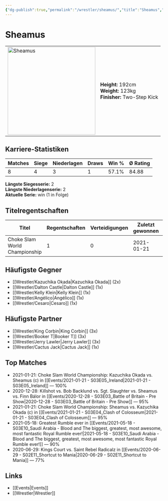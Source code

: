 ```yaml
---
{"dg-publish":true,"permalink":"/wrestler/sheamus/","title":"Sheamus","tags":["wrestler"],"noteIcon":""}
---
```



# Sheamus

<table>
        <tr>
        <td><img src="https://github.com/CptSpaulding1980/choke-slam-wrestling/releases/download/images/Sheamus.png" width="280" alt="Sheamus"></td>
        <td>
        <b>Height:</b> 192cm<br>
        <b>Weight:</b> 123kg<br>
        <b>Finisher:</b> Two-Step Kick<br>
        </td>
        </tr>
        </table>
        
## Karriere-Statistiken

| Matches | Siege | Niederlagen | Draws | Win % | Ø Rating |
|---------|-------|-------------|-------|-------|-----------|
| 8 | 4 | 3 | 1 | 57.1% | 84.88 |

**Längste Siegesserie:** 2<br>**Längste Niederlagenserie:** 2<br>**Aktuelle Serie:** win (1 in Folge)

## Titelregentschaften
| Titel | Regentschaften | Verteidigungen | Zuletzt gewonnen | Aktuell |
|-------|---------------|----------------|------------------|---------|
| Choke Slam World Championship | 1 | 0 | 2021-01-21 |  |


## Häufigste Gegner
- [[Wrestler/Kazuchika Okada\|Kazuchika Okada]] (2x)
- [[Wrestler/Dalton Castle\|Dalton Castle]] (1x)
- [[Wrestler/Kelly Klein\|Kelly Klein]] (1x)
- [[Wrestler/Angélico\|Angélico]] (1x)
- [[Wrestler/Cesaro\|Cesaro]] (1x)

## Häufigste Partner
- [[Wrestler/King Corbin\|King Corbin]] (3x)
- [[Wrestler/Booker T\|Booker T]] (3x)
- [[Wrestler/Jerry Lawler\|Jerry Lawler]] (3x)
- [[Wrestler/Cactus Jack\|Cactus Jack]] (1x)

## Top Matches
- 2021-01-21: Choke Slam World Championship: Kazuchika Okada vs. Sheamus (c) in [[Events/2021-01-21 - S03E05_Ireland\|2021-01-21 - S03E05_Ireland]] — 100%
- 2020-12-28: Killshot vs. Bob Backlund vs. Sgt. Slaughter vs. Sheamus  vs. Finn Bálor in [[Events/2020-12-28 - S03E03_Battle of Britain - Pre Show\|2020-12-28 - S03E03_Battle of Britain - Pre Show]] — 95%
- 2021-01-21: Choke Slam World Championship: Sheamus  vs. Kazuchika Okada (c) in [[Events/2021-01-21 - S03E04_Clash of Colosseum\|2021-01-21 - S03E04_Clash of Colosseum]] — 95%
- 2021-05-18: Greatest Rumble ever in [[Events/2021-05-18 - S03E10_Saudi Arabia - Blood and The biggest, greatest, most awesome, most fantastic Royal Rumble ever!\|2021-05-18 - S03E10_Saudi Arabia - Blood and The biggest, greatest, most awesome, most fantastic Royal Rumble ever!]] — 90%
- 2020-06-29: Kings Court vs. Saint Rebel Radicalz in [[Events/2020-06-29 - S02E11_Shortcut to Mania\|2020-06-29 - S02E11_Shortcut to Mania]] — 77%

## Links
- [[Events\|Events]]
- [[Wrestler\|Wrestler]]

